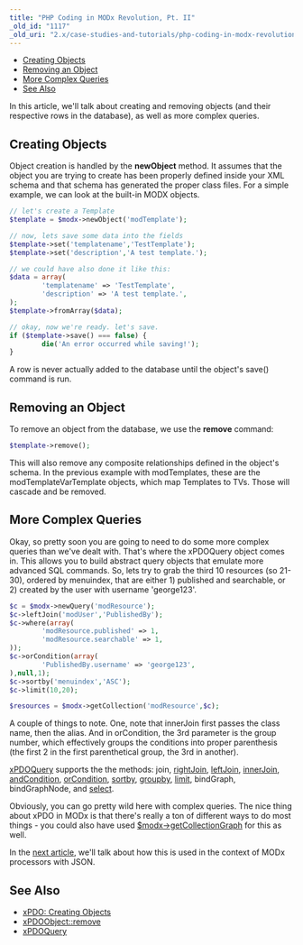 ```yaml
---
title: "PHP Coding in MODx Revolution, Pt. II"
_old_id: "1117"
_old_uri: "2.x/case-studies-and-tutorials/php-coding-in-modx-revolution,-pt.-i/php-coding-in-modx-revolution,-pt.-ii"
---
```


- [Creating Objects](#creating-objects)
- [Removing an Object](#removing-an-object)
- [More Complex Queries](#more-complex-queries)
- [See Also](#see-also)



In this article, we'll talk about creating and removing objects (and their respective rows in the database), as well as more complex queries.

## Creating Objects

Object creation is handled by the **newObject** method. It assumes that the object you are trying to create has been properly defined inside your XML schema and that schema has generated the proper class files. For a simple example, we can look at the built-in MODX objects.

``` php 
// let's create a Template
$template = $modx->newObject('modTemplate');

// now, lets save some data into the fields
$template->set('templatename','TestTemplate');
$template->set('description','A test template.');

// we could have also done it like this:
$data = array(
        'templatename' => 'TestTemplate',
        'description' => 'A test template.',
);
$template->fromArray($data);

// okay, now we're ready. let's save.
if ($template->save() === false) {
        die('An error occurred while saving!');
}
```

A row is never actually added to the database until the object's save() command is run.

## Removing an Object

To remove an object from the database, we use the **remove** command:

``` php 
$template->remove();
```

This will also remove any composite relationships defined in the object's schema. In the previous example with modTemplates, these are the modTemplateVarTemplate objects, which map Templates to TVs. Those will cascade and be removed.

## More Complex Queries

Okay, so pretty soon you are going to need to do some more complex queries than we've dealt with. That's where the xPDOQuery object comes in. This allows you to build abstract query objects that emulate more advanced SQL commands. So, lets try to grab the third 10 resources (so 21-30), ordered by menuindex, that are either 1) published and searchable, or 2) created by the user with username 'george123'.

``` php 
$c = $modx->newQuery('modResource');
$c->leftJoin('modUser','PublishedBy');
$c->where(array(
        'modResource.published' => 1,
        'modResource.searchable' => 1,
));
$c->orCondition(array(
        'PublishedBy.username' => 'george123',
),null,1);
$c->sortby('menuindex','ASC');
$c->limit(10,20);

$resources = $modx->getCollection('modResource',$c);
```

A couple of things to note. One, note that innerJoin first passes the class name, then the alias. And in orCondition, the 3rd parameter is the group number, which effectively groups the conditions into proper parenthesis (the first 2 in the first parenthetical group, the 3rd in another).

[xPDOQuery](xpdo/class-reference/xpdoquery "xPDOQuery") supports the the methods: join, [rightJoin](xpdo/class-reference/xpdoquery/xpdoquery.rightjoin "xPDOQuery.rightJoin"), [leftJoin](xpdo/class-reference/xpdoquery/xpdoquery.leftjoin "xPDOQuery.leftJoin"), [innerJoin](xpdo/class-reference/xpdoquery/xpdoquery.innerjoin "xPDOQuery.innerJoin"), [andCondition](xpdo/class-reference/xpdoquery/xpdoquery.andcondition "xPDOQuery.andCondition"), [orCondition](xpdo/class-reference/xpdoquery/xpdoquery.orcondition "xPDOQuery.orCondition"), [sortby](xpdo/class-reference/xpdoquery/xpdoquery.sortby "xPDOQuery.sortby"), [groupby](xpdo/class-reference/xpdoquery/xpdoquery.groupby "xPDOQuery.groupby"), [limit](xpdo/class-reference/xpdoquery/xpdoquery.limit "xPDOQuery.limit"), bindGraph, bindGraphNode, and [select](xpdo/class-reference/xpdoquery/xpdoquery.select "xPDOQuery.select").

Obviously, you can go pretty wild here with complex queries. The nice thing about xPDO in MODx is that there's really a ton of different ways to do most things - you could also have used [$modx->getCollectionGraph](xpdo/getting-started/using-your-xpdo-model/retrieving-objects/getcollectiongraph "getCollectionGraph") for this as well.

In the [next article](case-studies-and-tutorials/php-coding-in-modx-revolution,-pt.-i/php-coding-in-modx-revolution,-pt.-iii "PHP Coding in MODx Revolution, Pt. III"), we'll talk about how this is used in the context of MODx processors with JSON.

## See Also

- [xPDO: Creating Objects](xpdo/getting-started/using-your-xpdo-model/creating-objects "Creating Objects")
- [xPDOObject::remove](xpdo/class-reference/xpdoobject/persistence-methods/remove "remove")
- [xPDOQuery](xpdo/class-reference/xpdoquery "xPDOQuery")